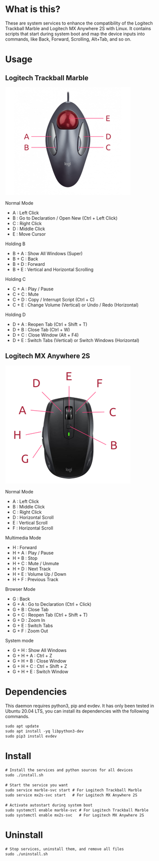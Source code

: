 # What is this?

These are system services to enhance the compatibility of the Logitech Trackball Marble and Logitech MX Anywhere 2S with Linux. It contains scripts that start during system boot and map the device inputs into commands, like Back, Forward, Scrolling, Alt+Tab, and so on.

# Usage

## Logitech Trackball Marble

![Buttons](images/keys_marble.png)

Normal Mode

- A : Left Click
- B : Go to Declaration / Open New (Ctrl + Left Click)
- C : Right Click
- D : Middle Click
- E : Move Cursor

Holding B

- B + A : Show All Windows (Super)
- B + C : Back
- B + D : Forward
- B + E : Vertical and Horizontal Scrolling

Holding C

- C + A : Play / Pause
- C + C : Mute
- C + D : Copy / Interrupt Script (Ctrl + C)
- C + E : Change Volume (Vertical) or Undo / Redo (Horizontal)

Holding D

- D + A : Reopen Tab (Ctrl + Shift + T)
- D + B : Close Tab (Ctrl + W)
- D + C : Close Window (Alt + F4)
- D + E : Switch Tabs (Vertical) or Switch Windows (Horizontal)

## Logitech MX Anywhere 2S

![Buttons](images/keys_mx2s.png)

Normal Mode

- A : Left Click
- B : Middle Click
- C : Right Click
- D : Horizontal Scroll
- E : Vertical Scroll
- F : Horizontal Scroll

Multimedia Mode

- H : Forward
- H + A : Play / Pause
- H + B : Stop
- H + C : Mute / Unmute
- H + D : Next Track
- H + E : Volume Up / Down
- H + F : Previous Track

Browser Mode

- G : Back
- G + A : Go to Declaration (Ctrl + Click)
- G + B : Close Tab
- G + C : Reopen Tab (Ctrl + Shift + T)
- G + D : Zoom In
- G + E : Switch Tabs
- G + F : Zoom Out

System mode

- G + H : Show All Windows
- G + H + A : Ctrl + Z
- G + H + B : Close Window
- G + H + C : Ctrl + Shift + Z
- G + H + E : Switch Window

# Dependencies

This daemon requires python3, pip and evdev. It has only been tested in Ubuntu 20.04 LTS, you can install its dependencies with the following commands.

```shell
sudo apt update
sudo apt install -yq libpython3-dev
sudo pip3 install evdev
```

# Install

```shell
# Install the services and python sources for all devices
sudo ./install.sh

# Start the service you want
sudo service marble-svc start # For Logitech Trackball Marble
sudo service mx2s-svc start   # For Logitech MX Anywhere 2S

# Activate autostart during system boot
sudo systemctl enable marble-svc # For Logitech Trackball Marble
sudo systemctl enable mx2s-svc   # For Logitech MX Anywhere 2S
```

# Uninstall

```shell
# Stop services, uninstall them, and remove all files
sudo ./uninstall.sh
```

